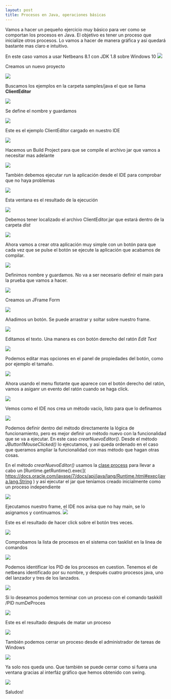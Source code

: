 ```yaml
---
layout: post
title: Procesos en Java, operaciones básicas
---
```



Vamos a hacer un pequeño ejercicio muy básico para ver como se comportan los procesos en Java.
El objetivo es tener un proceso que inicialize otros procesos. Lo vamos a hacer de manera gráfica y así quedará bastante mas claro e intuitivo.

En este caso vamos a usar Netbeans 8.1 con JDK 1.8 sobre Windows 10
![](http://i63.tinypic.com/k4xnib.jpg)

Creamos un nuevo proyecto

![](http://i66.tinypic.com/2ue7fuu.jpg)

Buscamos los ejemplos en la carpeta samples/java el que se llama **ClientEditor**

![](http://i63.tinypic.com/16bka3p.jpg)


Se define el nombre y guardamos

![](http://i63.tinypic.com/260sc2g.jpg)

Este es el ejemplo ClientEditor cargado en nuestro IDE

![](http://i67.tinypic.com/zleyb5.jpg)

Hacemos un Build Project para que se compile el archivo jar que vamos a necesitar mas adelante

![](http://i68.tinypic.com/5njati.jpg)

También debemos ejecutar *run* la aplicación desde el IDE para comprobar que no haya problemas

![](http://i63.tinypic.com/r70w2a.jpg)

Esta ventana es el resultado de la ejecución

![](http://i67.tinypic.com/2ms1p1g.jpg)

Debemos tener localizado el archivo ClientEditor.jar que estará dentro de la carpeta *dist*

![](http://i65.tinypic.com/2woapa8.jpg)

Ahora vamos a crear otra aplicación muy simple con un botón para que cada vez que se pulse el botón se ejecute la aplicación que acabamos de compilar.

![](http://i64.tinypic.com/n63m9y.jpg)

Definimos nombre y guardamos. No va a ser necesario definir el main para la prueba que vamos a hacer.

![](http://i64.tinypic.com/2hy9kl1.jpg)

Creamos un JFrame Form

![](http://i63.tinypic.com/2ephrur.jpg)

Añadimos un botón. Se puede arrastrar y soltar sobre nuestro frame.

![](http://i64.tinypic.com/30ii5wh.jpg)

Editamos el texto. Una manera es con botón derecho del ratón *Edit Text*

![](http://i64.tinypic.com/11icu2d.jpg)

Podemos editar mas opciones en el panel de propiedades del botón, como por ejemplo el tamaño.

![](http://i66.tinypic.com/35jje53.jpg)

Ahora usando el menu flotante que aparece con el botón derecho del ratón, vamos a asiganr un evento del ratón cuando se haga click.

![](http://i63.tinypic.com/54cgag.jpg)

Vemos como el IDE nos crea un método vacío, listo para que lo definamos

![](http://i63.tinypic.com/2ezkbw8.jpg)

Podemos definir dentro del método directamente la lógica de funcionamiento, pero es mejor definir un método nuevo con la funcionalidad que se va a ejecutar. En este caso *crearNuevoEditor()*.
Desde el método *JButton1MouseClicked()* lo ejecutamos, y así queda ordenado en el caso que queramos ampliar la funcionalidad con mas método que hagan otras cosas.

En el método *crearNuevoEditor()*  usamos la [clase process](http://docs.oracle.com/javase/8/docs/api/java/lang/Process.html) para llevar a cabo un [Runtime.getRuntime().exec]( https://docs.oracle.com/javase/7/docs/api/java/lang/Runtime.html#exec(java.lang.String ) y así ejecutar el jar que teníamos creado inicialmente como un proceso independiente

![](http://i64.tinypic.com/2z7imqc.jpg)

Ejecutamos nuestro frame, el IDE nos avisa que no hay main, se lo asignamos y continuamos.
![](http://i65.tinypic.com/2qu3ec5.jpg)

Este es el resultado de hacer click sobre el botón tres veces.

![](http://i65.tinypic.com/earthe.jpg)

Comprobamos la lista de procesos en el sistema con tasklist en la linea de comandos

![](http://i67.tinypic.com/2lj0xz6.jpg)

Podemos identificar los PID de los procesos en cuestion. Tenemos el de netbeans identificado por su nombre, y después cuatro procesos java, uno del lanzador y tres de los lanzados.

![](http://i63.tinypic.com/2w4l893.jpg)

Si lo deseamos podemos terminar con un proceso con el comando taskkill /PID numDeProces

![](http://i65.tinypic.com/2agoe8.jpg)

Este es el resultado después de matar un proceso

![](http://i67.tinypic.com/10pzll4.jpg)

También podemos cerrar un proceso desde el administrador de tareas de Windows

![](http://i63.tinypic.com/win9f.jpg)

Ya solo nos queda uno. Que también se puede cerrar como si fuera una ventana gracias al interfáz gráfico que hemos obtenido con swing.

![](http://i65.tinypic.com/20sw48w.jpg)

Saludos!
